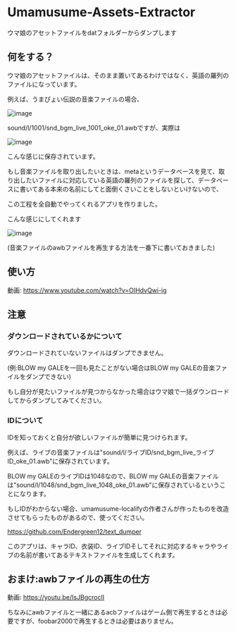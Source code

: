 # Umamusume-Assets-Extractor
ウマ娘のアセットファイルをdatフォルダーからダンプします


## 何をする？
ウマ娘のアセットファイルは、そのまま置いてあるわけではなく、英語の羅列のファイルになっています。

例えば、うまぴょい伝説の音楽ファイルの場合、

![image](https://user-images.githubusercontent.com/90076182/186933969-5f3a6ca7-61cc-481d-838f-8528789ee180.png)

sound/l/1001/snd_bgm_live_1001_oke_01.awbですが、実際は

![image](https://user-images.githubusercontent.com/90076182/186935145-6c28ef28-6d16-40c3-8bc2-e32ec7bc99a4.png)

こんな感じに保存されています。

もし音楽ファイルを取り出したいときは、metaというデータベースを見て、取り出したいファイルに対応している英語の羅列のファイルを探して、データベースに書いてある本来の名前にしてと面倒くさいことをしないといけないので、

この工程を全自動でやってくれるアプリを作りました。

こんな感じにしてくれます

![image](https://user-images.githubusercontent.com/90076182/186937978-bc7c62ba-1fc0-4f5a-9aa2-bb5e268610ce.png)

(音楽ファイルのawbファイルを再生する方法を一番下に書いておきました)

## 使い方
動画: https://www.youtube.com/watch?v=OIHdvQwi-ig

## 注意
### ダウンロードされているかについて
ダウンロードされていないファイルはダンプできません。

(例:BLOW my GALEを一回も見たことがない場合はBLOW my GALEの音楽ファイルをダンプできない)

もし自分が見たいファイルが見つからなかった場合はウマ娘で一括ダウンロードしてからダンプしてみてください。

### IDについて
IDを知っておくと自分が欲しいファイルが簡単に見つけられます。

例えば、ライブの音楽ファイルは"sound/l/ライブID/snd_bgm_live_ライブID_oke_01.awb"に保存されています。

BLOW my GALEのライブIDは1048なので、BLOW my GALEの音楽ファイルは"sound/l/1048/snd_bgm_live_1048_oke_01.awb"に保存されているということになります。

もしIDがわからない場合、umamusume-localifyの作者さんが作ったものを改造させてもらったものがあるので、使ってください。

https://github.com/Endergreen12/text_dumper

このアプリは、キャラID、衣装ID、ライブIDそしてそれに対応するキャラやライブの名前が書いてあるテキストファイルを生成してくれます。

## おまけ:awbファイルの再生の仕方
動画: https://youtu.be/IsJBgcroclI

ちなみにawbファイルと一緒にあるacbファイルはゲーム側で再生するときは必要ですが、foobar2000で再生するときは必要はありません。
